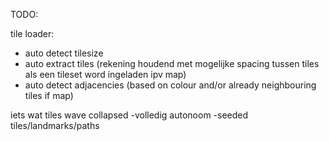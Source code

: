 TODO:

tile loader:
  - auto detect tilesize
  - auto extract tiles (rekening houdend met mogelijke spacing tussen tiles als een tileset word ingeladen ipv map)
  - auto detect adjacencies (based on colour and/or already neighbouring tiles if map)

iets wat tiles wave collapsed
  -volledig autonoom
  -seeded tiles/landmarks/paths
